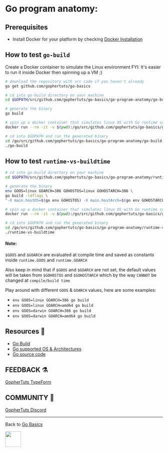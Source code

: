 # Go program anatomy:

## Prerequisites

- Install Docker for your platform by checking
[Docker Installation](https://docs.docker.com/install/)

## How to test `go-build`

Create a Docker container to simulate the Linux environment
FYI: It's easier to run it inside Docker then spinning up a VM ;)

```bash
# download the repository with src code if you haven't already
go get github.com/gophertuts/go-basics

# cd into go-build directory on your machine
cd $GOPATH/src/github.com/gophertuts/go-basics/go-program-anatomy/go-build
```

```bash
# generate the binary 
go build
```

```bash
# spin up a docker container that simulates linux OS with Go runtime support
docker run --rm -it -v $(pwd):/go/src/github.com/gophertuts/go-basics/go-program-anatomy/go-build golang
```

```bash
# cd into $GOPATH and run the generated binary
cd /go/src/github.com/gophertuts/go-basics/go-program-anatomy/go-build
./go-build
```

## How to test `runtime-vs-buildtime`

```bash
# cd into go-build directory on your machine
cd $GOPATH/src/github.com/gophertuts/go-basics/go-program-anatomy/runtime-vs-buildtime
```

```bash
# generate the binary 
env GOOS=linux GOARCH=386 GOHOSTOS=linux GOHOSTARCH=386 \
go build -ldflags \
"-X main.hostOS=$(go env GOHOSTOS) -X main.hostArch=$(go env GOHOSTARCH)"
```

```bash
# spin up a docker container that simulates linux OS with Go runtime support
docker run --rm -it -v $(pwd):/go/src/github.com/gophertuts/go-basics/go-program-anatomy/runtime-vs-buildtime golang
```

```bash
# cd into $GOPATH and run the generated binary
cd /go/src/github.com/gophertuts/go-basics/go-program-anatomy/runtime-vs-buildtime
./runtime-vs-buildtime
```

#### Note:

`$GOOS` and `$GOARCH` are evaluated at compile time and saved as constants
inside `runtime.GOOS` and `runtime.GOARCH`

Also keep in mind that if `$GOOS` and `$GOARCH` are not set, the
default values will be taken from `$GOHOSTOS` and `$GOHOSTARCH`
which by the way `CANNOT` be changed at `compile/build time`


Play around with different `GOOS` & `GOARCH` values, here are some examples:

- `env GOOS=linux GOARCH=386 go build`
- `env GOOS=linux GOARCH=amd64 go build`
- `env GOOS=darwin GOARCH=386 go build`
- `env GOOS=darwin GOARCH=amd64 go build`

## Resources 💎

- [Go Build](https://golang.org/pkg/go/go-build/)
- [Go supported OS & Architectures](https://gist.github.com/asukakenji/f15ba7e588ac42795f421b48b8aede63)
- [Go source code](https://golang.org/src/)

## FEEDBACK ⚗

[GopherTuts TypeForm](https://gophertuts.typeform.com/to/j2CJmC)

## COMMUNITY 🙌

[GopherTuts Discord](https://discord.gg/4sgecdh)

---

Back to
[Go Basics](https://github.com/gophertuts/go-basics)

<img src="https://github.com/gophertuts/go-basics/raw/master/gophertuts.svg?sanitize=true" width="50px"/>